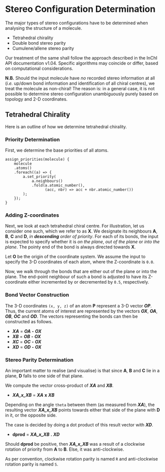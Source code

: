 # Stereo Configuration Determination

The major types of stereo configurations have to be determined when analysing the structure of a molecule.

- Tetrahedral chirality
- Double bond stereo parity
- Cumulene/allene stereo parity

Our treatment of the same shall follow the approach described in the InChI API documentation v1.04.  Specific algorithms may coincide or differ, based on computational considerations.

**N.B.** Should the input molecule have *no* recorded stereo information at all (*i.e.* up/down bond information and identification of all chiral centres), we treat the molecule as non-chiral!  The reason is: in a general case, it is not possible to determine stereo configuration unambiguously purely based on topology and 2-D coordinates.

## Tetrahedral Chirality

Here is an outline of how we determine tetrahedral chirality.

### Priority Determination

First, we determine the base priorities of all atoms.

```
assign_priorities(molecule) {
    molecule
    .atoms()
    .foreach((a) => {
        a.set_priority(
            a.neighbours()
            .fold(a.atomic_number(),
                  (acc, nbr) => acc + nbr.atomic_number())
        );
    });
}
```

### Adding Z-coordinates

Next, we look at each tetrahedral chiral centre.  For illustration, let us consider one such, which we refer to as **X**.  We designate its neighbours **A**, **B**, **C** and **D**, *in **descending** order of priority*.  For each of its bonds, the input is expected to specify whether it is *on the plane*, *out of the plane* or *into the plane*.  The pointy end of the bond is always directed towards **X**.

Let **O** be the origin of the coordinate system.  We assume the input to specify the 3-D coordinates of each atom, where the Z-coordinate is `0.0`.

Now, we walk through the bonds that are either out of the plane or into the plane.  The end-point neighbour of such a bond is adjusted to have its Z-coordinate either incremented by or decremented by `0.5`, respectively.

### Bond Vector Construction

The 3-D coordinates `(x, y, z)` of an atom **P** represent a 3-D vector **_OP_**.  Thus, the current atoms of interest are represented by the vectors **_OX_**, **_OA_**, **_OB_**, **_OC_** and **_OD_**.  The vectors representing the bonds can then be constructed as follows.

- **_XA_** = **_OA_** **-** **_OX_**
- **_XB_** = **_OB_** **-** **_OX_**
- **_XC_** = **_OC_** **-** **_OX_**
- **_XD_** = **_OD_** **-** **_OX_**

### Stereo Parity Determination

An important matter to realise (and visualise) is that since **A**, **B** and **C** lie in a plane, **D** falls to one side of that plane.

We compute the vector cross-product of **_XA_** and **_XB_**.

- **_XA_x_XB_** = **_XA_** **x** **_XB_**

Depending on the angle `theta` between them (as measured from **_XA_**), the resulting vector **_XA_x_XB_** points towards either that side of the plane with **D** in it, or the opposite side.

The case is decided by doing a dot product of this result vector with **_XD_**.

- **dprod** = **_XA_x_XB_** **.** **_XD_**

Should **dprod** be positive, then **_XA_x_XB_** was a result of a clockwise rotation of priority from **A** to **B**.  Else, it was anti-clockwise.

As per convention, clockwise rotation parity is named `R` and anti-clockwise rotation parity is named `S`.

